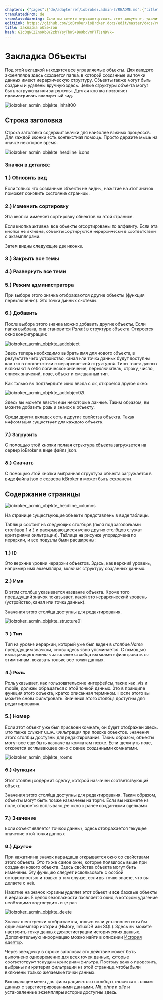 ```yaml
---
chapters: {"pages":{"de/adapterref/iobroker.admin-2/README.md":{"title":{"de":"no title"},"content":"de/adapterref/iobroker.admin-2/README.md"},"de/adapterref/iobroker.admin-2/admin/tab-adapters.md":{"title":{"de":"Der Reiter Adapter"},"content":"de/adapterref/iobroker.admin-2/admin/tab-adapters.md"},"de/adapterref/iobroker.admin-2/admin/tab-instances.md":{"title":{"de":"Der Reiter Instanzen"},"content":"de/adapterref/iobroker.admin-2/admin/tab-instances.md"},"de/adapterref/iobroker.admin-2/admin/tab-objects.md":{"title":{"de":"Der Reiter Objekte"},"content":"de/adapterref/iobroker.admin-2/admin/tab-objects.md"},"de/adapterref/iobroker.admin-2/admin/tab-states.md":{"title":{"de":"Der Reiter Zustände"},"content":"de/adapterref/iobroker.admin-2/admin/tab-states.md"},"de/adapterref/iobroker.admin-2/admin/tab-groups.md":{"title":{"de":"Der Reiter Gruppen"},"content":"de/adapterref/iobroker.admin-2/admin/tab-groups.md"},"de/adapterref/iobroker.admin-2/admin/tab-users.md":{"title":{"de":"Der Reiter Benutzer"},"content":"de/adapterref/iobroker.admin-2/admin/tab-users.md"},"de/adapterref/iobroker.admin-2/admin/tab-events.md":{"title":{"de":"Der Reiter Ereignisse"},"content":"de/adapterref/iobroker.admin-2/admin/tab-events.md"},"de/adapterref/iobroker.admin-2/admin/tab-hosts.md":{"title":{"de":"Der Reiter Hosts"},"content":"de/adapterref/iobroker.admin-2/admin/tab-hosts.md"},"de/adapterref/iobroker.admin-2/admin/tab-enums.md":{"title":{"de":"Der Reiter Aufzählungen"},"content":"de/adapterref/iobroker.admin-2/admin/tab-enums.md"},"de/adapterref/iobroker.admin-2/admin/tab-log.md":{"title":{"de":"Der Reiter Log"},"content":"de/adapterref/iobroker.admin-2/admin/tab-log.md"},"de/adapterref/iobroker.admin-2/admin/tab-system.md":{"title":{"de":"Die Systemeinstellungen"},"content":"de/adapterref/iobroker.admin-2/admin/tab-system.md"}}}
translatedFrom: de
translatedWarning: Если вы хотите отредактировать этот документ, удалите поле «translationFrom», в противном случае этот документ будет снова автоматически переведен
editLink: https://github.com/ioBroker/ioBroker.docs/edit/master/docs/ru/adapterref/iobroker.admin-2/admin/tab-objects.md
title: Закладка объектов
hash: GIc3qNC2ZnoKb8Y2zbYYsyTbWS+DWObdVmPTllsNDVk=
---
```

# Закладка Объекты
Под этой вкладкой находятся все управляемые объекты. Для каждого экземпляра здесь создается папка, в которой созданные им точки данных имеют иерархическую структуру. Объекты также могут быть созданы и удалены вручную здесь. Целые структуры объекта могут быть загружены или загружены. Другая кнопка позволяет просматривать экспертный вид.

<span style="line-height: 1.5; text-align: justify;"></span>

![iobroker_admin_objekte_inhalt00](../../../../de/adapterref/iobroker.admin-2/admin/img/tab-objects_Inhalt00.jpg)

## Строка заголовка
Строка заголовка содержит значки для наиболее важных процессов. Для каждой иконки есть контекстная помощь. Просто держите мышь на значке некоторое время.

![iobroker_admin_objekte_headline_icons](../../../../de/adapterref/iobroker.admin-2/admin/img/tab-objects_Headline_Icons.jpg)

### **Значки в деталях:**
### **1.) Обновить вид**
Если только что созданные объекты не видны, нажатие на этот значок поможет обновить состояние страницы.

### **2.) Изменить сортировку**
Эта кнопка изменяет сортировку объектов на этой странице.

Если кнопка активна, все объекты отсортированы по алфавиту. Если эта кнопка не активна, объекты сортируются иерархически в соответствии с экземплярами.

Затем видны следующие две иконки.

### **3.) Закрыть все темы**
### **4.) Развернуть все темы**
### **5.) Режим администратора**
При выборе этого значка отображаются другие объекты (функция переключения). Это точки данных системы.

### **6.) Добавить**
После выбора этого значка можно добавить другие объекты.
Если папка выбрана, она становится _Parent_ в структуре объекта.
Откроется окно конфигурации:

![iobroker_admin_objekte_addobject](../../../../de/adapterref/iobroker.admin-2/admin/img/tab-objects_AddObject.jpg)

Здесь теперь необходимо выбрать имя для нового объекта, в результате чего устройство, канал или точка данных будут доступны как тип в соответствии с иерархической структурой.
Типы точек данных включают в себя логическое значение, переключатель, строку, число, список значений, поле, объект и смешанный тип.

Как только вы подтвердите окно ввода с ок, откроется другое окно:

![iobroker_admin_objekte_addobjec02t](../../../../de/adapterref/iobroker.admin-2/admin/img/tab-objects_AddObjec02t.jpg)

Здесь вы можете ввести еще некоторые данные. Таким образом, вы можете добавить роль и значок к объекту.

Среди других вкладок есть и другие свойства объекта.
Такая информация существует для каждого объекта.

### **7.) Загрузить**
С помощью этой кнопки полная структура объекта загружается на сервер ioBroker в виде файла json.

### **8.) Скачать**
С помощью этой кнопки выбранная структура объекта загружается в виде файла json с сервера ioBroker и может быть сохранена.

## Содержание страницы
![iobroker_admin_objekte_headline_columns](../../../../de/adapterref/iobroker.admin-2/admin/img/tab-objects_Headline_Columns.jpg)

На странице существующие объекты представлены в виде таблицы.

Таблица состоит из следующих столбцов (поля под заголовками столбцов 1 и 2 и раскрывающиеся меню других столбцов служат критериями фильтрации).
Таблица на рисунке упорядочена по иерархии, и все подузлы были расширены:

### **1.) ID**
Это верхние уровни иерархии объектов. Здесь, как верхний уровень, например
имя экземпляра, включая структуру созданных данных.

### **2.) Имя**
В этом столбце указывается название объекта. Кроме того, предыдущий значок показывает, какой это иерархический уровень (устройство, канал или точка данных).

Значения этого столбца доступны для редактирования.

![iobroker_admin_objekte_structure01](../../../../de/adapterref/iobroker.admin-2/admin/img/tab-objects_Structure01.jpg)

### **3.) Тип**
Тип на уровне иерархии, который уже был виден в столбце _Name_ предыдущим значком, снова здесь явно упоминается. С помощью выпадающего меню в заголовке столбца вы можете фильтровать по этим типам. показать только все точки данных.

### 4.) Роль
Роль указывает, как пользовательские интерфейсы, такие как .vis и mobile, должны обращаться с этой точкой данных.
Это в принципе функция этого объекта, кратко описанная термином.
После этого вы можете снова фильтровать. Значения этого столбца доступны для редактирования.

### **5.) Номер**
Если этот объект уже был присвоен комнате, он будет отображен здесь.
Это также служит США. Фильтрация при поиске объектов.
Значения этого столбца доступны для редактирования. Таким образом, объекты могут все еще быть назначены комнатам позже.
Если щелкнуть поле, откроется всплывающее окно с ранее созданными комнатами.

![iobroker_admin_objekte_rooms](../../../../de/adapterref/iobroker.admin-2/admin/img/tab-objects_Rooms.jpg)

### **6.) Функция**
Этот столбец содержит сделку, которой назначен соответствующий объект.

Значения этого столбца доступны для редактирования. Таким образом, объекты могут быть позже назначены на торги. Если вы нажмете на поле, откроется всплывающее окно с ранее созданными сделками.

### **7.) Значение**
Если объект является точкой данных, здесь отображается текущее значение этой точки данных.

### **8.) Другое**
При нажатии на значок карандаша открывается окно со свойствами этого объекта.
Это то же самое окно, которое появилось выше при создании нового объекта.
Здесь свойства объекта могут быть изменены. Эту функцию следует использовать с особой осторожностью и только в том случае, если вы точно знаете, что вы делаете с ней.

Нажатие на значок корзины удаляет этот объект и **все** базовые объекты в иерархии. В целях безопасности появляется окно, в котором удаление необходимо подтвердить еще раз.

![iobroker_admin_objekte_delete](../../../../de/adapterref/iobroker.admin-2/admin/img/tab-objects_delete.jpg)

Значок шестеренки отображается, только если установлен хотя бы один экземпляр истории (History, InfluxDB или SQL).
Здесь вы можете настроить точку данных для регистрации исторических данных. Дополнительную информацию можно найти в описании [История адаптер](http://www.iobroker.net/?page_id=144&lang=de).

Через звездочку в строке заголовка это действие может быть выполнено одновременно для всех точек данных, которые соответствуют текущим критериям фильтра. Поэтому важно проверить, выбраны ли критерии фильтрации на этой странице, чтобы были включены только желаемые точки данных.

Выпадающее меню для фильтрации этого столбца относится к точкам данных с зарегистрированными данными.
_Mit_, _ohne_ и _alle_ и установленные экземпляры истории доступны здесь.